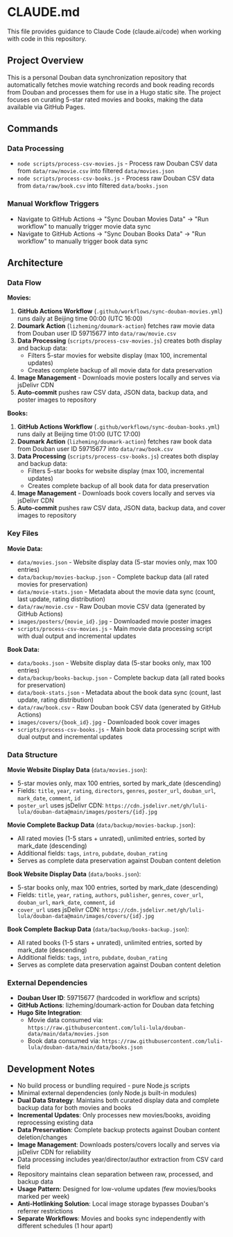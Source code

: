 # CLAUDE.md

This file provides guidance to Claude Code (claude.ai/code) when working with code in this repository.

## Project Overview

This is a personal Douban data synchronization repository that automatically fetches movie watching records and book reading records from Douban and processes them for use in a Hugo static site. The project focuses on curating 5-star rated movies and books, making the data available via GitHub Pages.

## Commands

### Data Processing
- `node scripts/process-csv-movies.js` - Process raw Douban CSV data from `data/raw/movie.csv` into filtered `data/movies.json`
- `node scripts/process-csv-books.js` - Process raw Douban CSV data from `data/raw/book.csv` into filtered `data/books.json`

### Manual Workflow Triggers
- Navigate to GitHub Actions → "Sync Douban Movies Data" → "Run workflow" to manually trigger movie data sync
- Navigate to GitHub Actions → "Sync Douban Books Data" → "Run workflow" to manually trigger book data sync

## Architecture

### Data Flow

**Movies:**
1. **GitHub Actions Workflow** (`.github/workflows/sync-douban-movies.yml`) runs daily at Beijing time 00:00 (UTC 16:00)
2. **Doumark Action** (`lizheming/doumark-action`) fetches raw movie data from Douban user ID 59715677 into `data/raw/movie.csv`
3. **Data Processing** (`scripts/process-csv-movies.js`) creates both display and backup data:
   - Filters 5-star movies for website display (max 100, incremental updates)
   - Creates complete backup of all movie data for data preservation
4. **Image Management** - Downloads movie posters locally and serves via jsDelivr CDN
5. **Auto-commit** pushes raw CSV data, JSON data, backup data, and poster images to repository

**Books:**
1. **GitHub Actions Workflow** (`.github/workflows/sync-douban-books.yml`) runs daily at Beijing time 01:00 (UTC 17:00)
2. **Doumark Action** (`lizheming/doumark-action`) fetches raw book data from Douban user ID 59715677 into `data/raw/book.csv`
3. **Data Processing** (`scripts/process-csv-books.js`) creates both display and backup data:
   - Filters 5-star books for website display (max 100, incremental updates)
   - Creates complete backup of all book data for data preservation
4. **Image Management** - Downloads book covers locally and serves via jsDelivr CDN
5. **Auto-commit** pushes raw CSV data, JSON data, backup data, and cover images to repository

### Key Files

**Movie Data:**
- `data/movies.json` - Website display data (5-star movies only, max 100 entries)
- `data/backup/movies-backup.json` - Complete backup data (all rated movies for preservation)
- `data/movie-stats.json` - Metadata about the movie data sync (count, last update, rating distribution)
- `data/raw/movie.csv` - Raw Douban movie CSV data (generated by GitHub Actions)
- `images/posters/{movie_id}.jpg` - Downloaded movie poster images
- `scripts/process-csv-movies.js` - Main movie data processing script with dual output and incremental updates

**Book Data:**
- `data/books.json` - Website display data (5-star books only, max 100 entries)
- `data/backup/books-backup.json` - Complete backup data (all rated books for preservation)
- `data/book-stats.json` - Metadata about the book data sync (count, last update, rating distribution)
- `data/raw/book.csv` - Raw Douban book CSV data (generated by GitHub Actions)
- `images/covers/{book_id}.jpg` - Downloaded book cover images
- `scripts/process-csv-books.js` - Main book data processing script with dual output and incremental updates

### Data Structure

**Movie Website Display Data** (`data/movies.json`):
- 5-star movies only, max 100 entries, sorted by mark_date (descending)
- Fields: `title`, `year`, `rating`, `directors`, `genres`, `poster_url`, `douban_url`, `mark_date`, `comment`, `id`
- `poster_url` uses jsDelivr CDN: `https://cdn.jsdelivr.net/gh/luli-lula/douban-data@main/images/posters/{id}.jpg`

**Movie Complete Backup Data** (`data/backup/movies-backup.json`):
- All rated movies (1-5 stars + unrated), unlimited entries, sorted by mark_date (descending)
- Additional fields: `tags`, `intro`, `pubdate`, `douban_rating`
- Serves as complete data preservation against Douban content deletion

**Book Website Display Data** (`data/books.json`):
- 5-star books only, max 100 entries, sorted by mark_date (descending)
- Fields: `title`, `year`, `rating`, `authors`, `publisher`, `genres`, `cover_url`, `douban_url`, `mark_date`, `comment`, `id`
- `cover_url` uses jsDelivr CDN: `https://cdn.jsdelivr.net/gh/luli-lula/douban-data@main/images/covers/{id}.jpg`

**Book Complete Backup Data** (`data/backup/books-backup.json`):
- All rated books (1-5 stars + unrated), unlimited entries, sorted by mark_date (descending)
- Additional fields: `tags`, `intro`, `pubdate`, `douban_rating`
- Serves as complete data preservation against Douban content deletion

### External Dependencies
- **Douban User ID**: 59715677 (hardcoded in workflow and scripts)
- **GitHub Actions**: lizheming/doumark-action for Douban data fetching
- **Hugo Site Integration**: 
  - Movie data consumed via: `https://raw.githubusercontent.com/luli-lula/douban-data/main/data/movies.json`
  - Book data consumed via: `https://raw.githubusercontent.com/luli-lula/douban-data/main/data/books.json`

## Development Notes

- No build process or bundling required - pure Node.js scripts
- Minimal external dependencies (only Node.js built-in modules)
- **Dual Data Strategy**: Maintains both curated display data and complete backup data for both movies and books
- **Incremental Updates**: Only processes new movies/books, avoiding reprocessing existing data
- **Data Preservation**: Complete backup protects against Douban content deletion/changes
- **Image Management**: Downloads posters/covers locally and serves via jsDelivr CDN for reliability
- Data processing includes year/director/author extraction from CSV card field
- Repository maintains clean separation between raw, processed, and backup data
- **Usage Pattern**: Designed for low-volume updates (few movies/books marked per week)
- **Anti-Hotlinking Solution**: Local image storage bypasses Douban's referrer restrictions
- **Separate Workflows**: Movies and books sync independently with different schedules (1 hour apart)